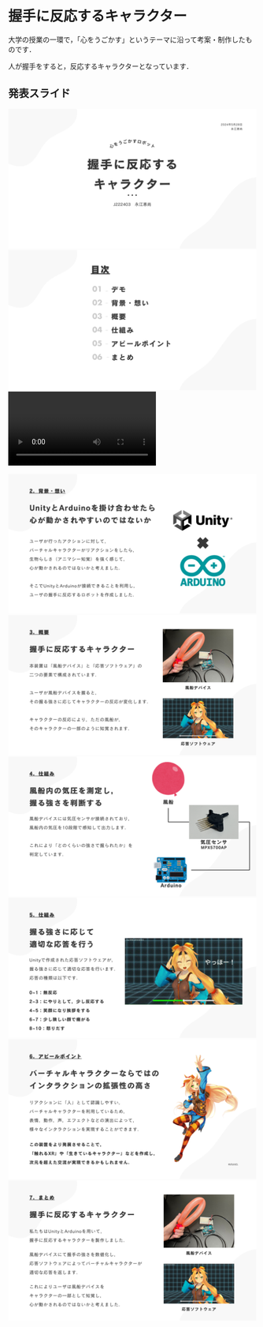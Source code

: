 # 握手に反応するキャラクター

大学の授業の一環で，「心をうごかす」というテーマに沿って考案・制作したものです．

人が握手をすると，反応するキャラクターとなっています．

## 発表スライド

![スライド1](img/1.png)
![スライド2](img/2.png)
<video src="img/3.mp4" controls=true></video>

![スライド4](img/4.png)
![スライド5](img/5.png)
![スライド6](img/6.png)
![スライド7](img/7.png)
![スライド8](img/8.png)
![スライド9](img/9.png)
